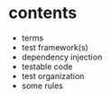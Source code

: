 # contents

- terms
- test framework(s)
- dependency injection
- testable code
- test organization
- some rules
